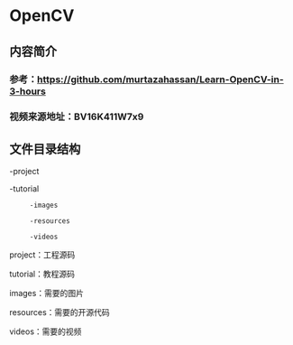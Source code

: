 # OpenCV

## 内容简介
### 参考：https://github.com/murtazahassan/Learn-OpenCV-in-3-hours
### 视频来源地址：BV16K411W7x9


## 文件目录结构

-project

-tutorial
         
         -images

         -resources
         
         -videos

project：工程源码

tutorial：教程源码

  images：需要的图片
  
  resources：需要的开源代码
  
  videos：需要的视频
